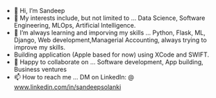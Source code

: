 - 👋 Hi, I’m Sandeep 
- 👀 My interests include, but not limited to ... Data Science, Software Engineering, MLOps, Artificial Intelligence.
- 🌱 I’m always learning and imporving my skills ... Python, Flask, ML, Django, Web development,Managerial Accounting, always trying to improve my skills. 
- Building application (Apple based for now) using XCode and SWIFT.
- 💞️ Happy to collaborate on ... Software development, App building, Business ventures 
- 📫 How to reach me ... DM on LinkedIn: @ www.linkedin.com/in/sandeepsolanki
 
<!---
manoritesandeep/manoritesandeep is a ✨ special ✨ repository because its `README.md` (this file) appears on your GitHub profile.
You can click the Preview link to take a look at your changes.
--->
